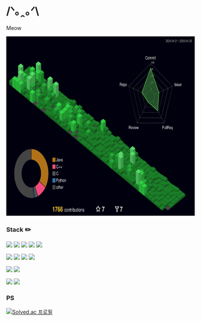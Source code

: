 # /ᐠ｡ꞈ｡ᐟ\  

Meow

<img src="./profile-3d-contrib/profile-night-green.svg" alt="Profile 3D Contrib" width="800" height="480">

### Stack :pencil2: 
<img src="https://img.shields.io/badge/Java-007396?style=flat&logo=openjdk&logoColor=white"/> <img src="https://img.shields.io/badge/C-A8B9CC?style=flat-square&logo=C&logoColor=white"/> <img src="https://img.shields.io/badge/C++-00599C?style=flat-square&logo=C%2B%2B&logoColor=white"/> <img src="https://img.shields.io/badge/Rust-000000?style=flat-square&logo=Rust&logoColor=white"/> <img src="https://img.shields.io/badge/Typescript-3178C6?style=flat-square&logo=Typescript&logoColor=white"/> 

<img src="https://img.shields.io/badge/Spring-6DB33F?style=flat&logo=Spring&logoColor=white"/> <img src="https://img.shields.io/badge/Tauri-24C8D8?style=flat&logo=Tauri&logoColor=white"/> <img src="https://img.shields.io/badge/Svelte-FF3E00?style=flat-square&logo=Svelte&logoColor=white"/> <img src="https://img.shields.io/badge/Qt-41CD52?style=flat-square&logo=Qt&logoColor=white"/>

<img src="https://img.shields.io/badge/Linux-FCC624?style=flat-square&logo=linux&logoColor=black"/> <img src="https://img.shields.io/badge/Docker-2496ED?style=flat-square&logo=Docker&logoColor=white"/>

<img src="https://img.shields.io/badge/Git-F05032?style=flat-square&logo=git&logoColor=white"/> <img src="https://img.shields.io/badge/Vim-019733?style=flat-square&logo=Vim&logoColor=white"/>


### PS
[![Solved.ac
프로필](http://mazassumnida.wtf/api/v2/generate_badge?boj=sukeun319)](https://solved.ac/sukeun319)

